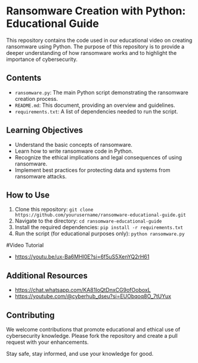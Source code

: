 
# Ransomware Creation with Python: Educational Guide

This repository contains the code used in our educational video on creating ransomware using Python. The purpose of this repository is to provide a deeper understanding of how ransomware works and to highlight the importance of cybersecurity.


## Contents

- `ransomware.py`: The main Python script demonstrating the ransomware creation process.
- `README.md`: This document, providing an overview and guidelines.
- `requirements.txt`: A list of dependencies needed to run the script.

## Learning Objectives

- Understand the basic concepts of ransomware.
- Learn how to write ransomware code in Python.
- Recognize the ethical implications and legal consequences of using ransomware.
- Implement best practices for protecting data and systems from ransomware attacks.

## How to Use

1. Clone this repository: `git clone https://github.com/yourusername/ransomware-educational-guide.git`
2. Navigate to the directory: `cd ransomware-educational-guide`
3. Install the required dependencies: `pip install -r requirements.txt`
4. Run the script (for educational purposes only): `python ransomware.py`

#Video Tutorial 

- https://youtu.be/ux-Ba6MHl0E?si=6f5uS5XenYQ2rH61


## Additional Resources

- https://chat.whatsapp.com/KA81IoQtDnxCG9ofOoboxL
- https://youtube.com/@cyberhub_dseu?si=EUObqoq8O_7tUYux

  

## Contributing

We welcome contributions that promote educational and ethical use of cybersecurity knowledge. Please fork the repository and create a pull request with your enhancements.


Stay safe, stay informed, and use your knowledge for good.
